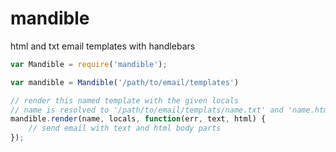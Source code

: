 # mandible

html and txt email templates with handlebars

```js
var Mandible = require('mandible');

var mandible = Mandible('/path/to/email/templates')

// render this named template with the given locals
// name is resolved to '/path/to/email/templats/name.txt' and 'name.html'
mandible.render(name, locals, function(err, text, html) {
    // send email with text and html body parts
});
```
